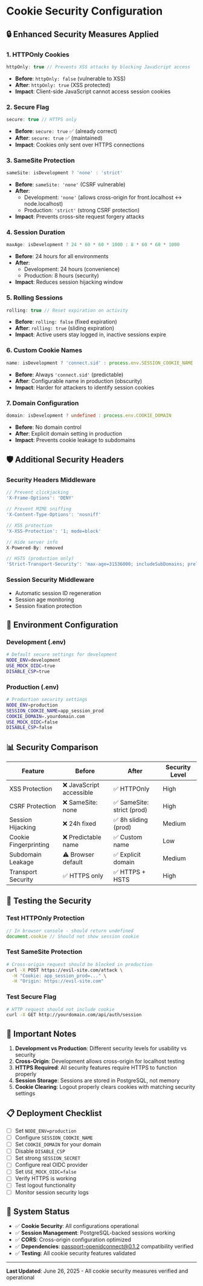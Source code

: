 # Cookie Security Configuration

## 🔒 Enhanced Security Measures Applied

### 1. **HTTPOnly Cookies**
```typescript
httpOnly: true // Prevents XSS attacks by blocking JavaScript access
```
- **Before**: `httpOnly: false` (vulnerable to XSS)
- **After**: `httpOnly: true` (XSS protected)
- **Impact**: Client-side JavaScript cannot access session cookies

### 2. **Secure Flag**
```typescript
secure: true // HTTPS only
```
- **Before**: `secure: true` ✅ (already correct)
- **After**: `secure: true` ✅ (maintained)
- **Impact**: Cookies only sent over HTTPS connections

### 3. **SameSite Protection**
```typescript
sameSite: isDevelopment ? 'none' : 'strict'
```
- **Before**: `sameSite: 'none'` (CSRF vulnerable)
- **After**:
  - Development: `'none'` (allows cross-origin for front.localhost ↔ node.localhost)
  - Production: `'strict'` (strong CSRF protection)
- **Impact**: Prevents cross-site request forgery attacks

### 4. **Session Duration**
```typescript
maxAge: isDevelopment ? 24 * 60 * 60 * 1000 : 8 * 60 * 60 * 1000
```
- **Before**: 24 hours for all environments
- **After**:
  - Development: 24 hours (convenience)
  - Production: 8 hours (security)
- **Impact**: Reduces session hijacking window

### 5. **Rolling Sessions**
```typescript
rolling: true // Reset expiration on activity
```
- **Before**: `rolling: false` (fixed expiration)
- **After**: `rolling: true` (sliding expiration)
- **Impact**: Active users stay logged in, inactive sessions expire

### 6. **Custom Cookie Names**
```typescript
name: isDevelopment ? 'connect.sid' : process.env.SESSION_COOKIE_NAME || 'app_session'
```
- **Before**: Always `'connect.sid'` (predictable)
- **After**: Configurable name in production (obscurity)
- **Impact**: Harder for attackers to identify session cookies

### 7. **Domain Configuration**
```typescript
domain: isDevelopment ? undefined : process.env.COOKIE_DOMAIN
```
- **Before**: No domain control
- **After**: Explicit domain setting in production
- **Impact**: Prevents cookie leakage to subdomains

## 🛡️ Additional Security Headers

### Security Headers Middleware
```typescript
// Prevent clickjacking
'X-Frame-Options': 'DENY'

// Prevent MIME sniffing
'X-Content-Type-Options': 'nosniff'

// XSS protection
'X-XSS-Protection': '1; mode=block'

// Hide server info
X-Powered-By: removed

// HSTS (production only)
'Strict-Transport-Security': 'max-age=31536000; includeSubDomains; preload'
```

### Session Security Middleware
- Automatic session ID regeneration
- Session age monitoring
- Session fixation protection

## 🔧 Environment Configuration

### Development (.env)
```bash
# Default secure settings for development
NODE_ENV=development
USE_MOCK_OIDC=true
DISABLE_CSP=true
```

### Production (.env)
```bash
# Production security settings
NODE_ENV=production
SESSION_COOKIE_NAME=app_session_prod
COOKIE_DOMAIN=.yourdomain.com
USE_MOCK_OIDC=false
DISABLE_CSP=false
```

## 📊 Security Comparison

| Feature | Before | After | Security Level |
|---------|--------|--------|----------------|
| XSS Protection | ❌ JavaScript accessible | ✅ HTTPOnly | High |
| CSRF Protection | ❌ SameSite: none | ✅ SameSite: strict (prod) | High |
| Session Hijacking | ❌ 24h fixed | ✅ 8h sliding (prod) | Medium |
| Cookie Fingerprinting | ❌ Predictable name | ✅ Custom name | Low |
| Subdomain Leakage | ⚠️ Browser default | ✅ Explicit domain | Medium |
| Transport Security | ✅ HTTPS only | ✅ HTTPS + HSTS | High |

## 🧪 Testing the Security

### Test HTTPOnly Protection
```javascript
// In browser console - should return undefined
document.cookie // Should not show session cookie
```

### Test SameSite Protection
```bash
# Cross-origin request should be blocked in production
curl -X POST https://evil-site.com/attack \
  -H "Cookie: app_session_prod=..." \
  -H "Origin: https://evil-site.com"
```

### Test Secure Flag
```bash
# HTTP request should not include cookie
curl -X GET http://yourdomain.com/api/auth/session
```

## 🚨 Important Notes

1. **Development vs Production**: Different security levels for usability vs security
2. **Cross-Origin**: Development allows cross-origin for localhost testing
3. **HTTPS Required**: All security features require HTTPS to function properly
4. **Session Storage**: Sessions are stored in PostgreSQL, not memory
5. **Cookie Clearing**: Logout properly clears cookies with matching security settings

## 📋 Deployment Checklist

- [ ] Set `NODE_ENV=production`
- [ ] Configure `SESSION_COOKIE_NAME`
- [ ] Set `COOKIE_DOMAIN` for your domain
- [ ] Disable `DISABLE_CSP`
- [ ] Set strong `SESSION_SECRET`
- [ ] Configure real OIDC provider
- [ ] Set `USE_MOCK_OIDC=false`
- [ ] Verify HTTPS is working
- [ ] Test logout functionality
- [ ] Monitor session security logs

## 🔧 System Status

- ✅ **Cookie Security**: All configurations operational
- ✅ **Session Management**: PostgreSQL-backed sessions working
- ✅ **CORS**: Cross-origin configuration optimized
- ✅ **Dependencies**: passport-openidconnect@0.1.2 compatibility verified
- ✅ **Testing**: All cookie security features validated

---

**Last Updated**: June 26, 2025 - All cookie security measures verified and operational
